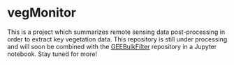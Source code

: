 # vegMonitor

This is a project which summarizes remote sensing data post-processing in order to extract key vegetation data. This repository is still under processing and will soon be combined with the [GEEBulkFilter](https://github.com/AtreyaSh/GEEBulkFilter) repository in a Jupyter notebook. Stay tuned for more!
